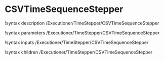 <!-- MOOSE Documentation Stub: Remove this when content is added. -->

# CSVTimeSequenceStepper
!syntax description /Executioner/TimeStepper/CSVTimeSequenceStepper

!syntax parameters /Executioner/TimeStepper/CSVTimeSequenceStepper

!syntax inputs /Executioner/TimeStepper/CSVTimeSequenceStepper

!syntax children /Executioner/TimeStepper/CSVTimeSequenceStepper
